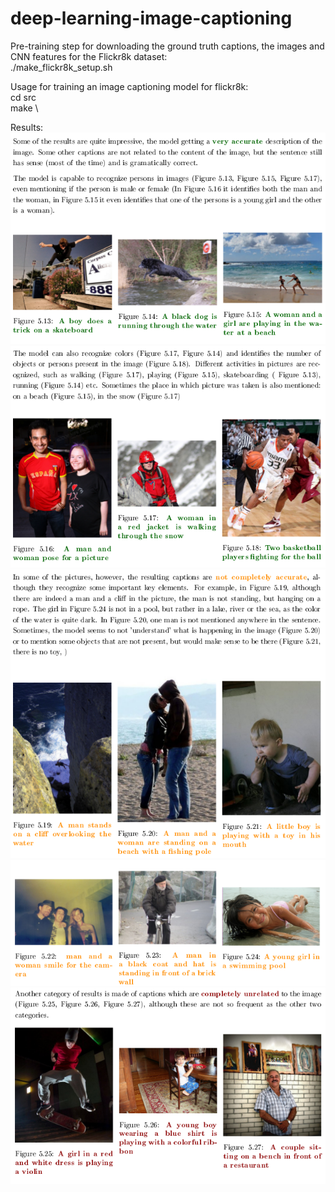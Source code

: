 # deep-learning-image-captioning

Pre-training step for downloading the ground truth captions, the images and CNN features for the Flickr8k dataset:\
./make_flickr8k_setup.sh

Usage for training an image captioning model for flickr8k:\
cd src \
make \

Results:\
![alt text](https://github.com/AndreeaMusat/Deep-Learning-Image-Captioning/blob/master/results/results1.png)
![alt text](https://github.com/AndreeaMusat/Deep-Learning-Image-Captioning/blob/master/results/results2.png)
![alt text](https://github.com/AndreeaMusat/Deep-Learning-Image-Captioning/blob/master/results/results3.png)
![alt text](https://github.com/AndreeaMusat/Deep-Learning-Image-Captioning/blob/master/results/results4.png)
![alt text](https://github.com/AndreeaMusat/Deep-Learning-Image-Captioning/blob/master/results/results5.png)
